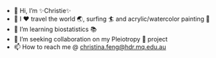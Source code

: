 - 👋 Hi, I’m ✨Christie✨  
- 👀 I :heart: travel the world :earth_asia:, surfing :surfer: and acrylic/watercolor painting :art:
- 🌱 I’m learning biostatistics 📚
- 💞️ I’m seeking collaboration on my Pleiotropy 🧬 project
- 📫 How to reach me @ christina.feng@hdr.mq.edu.au

<!---
Christinaya/Christinaya is a ✨ special ✨ repository because its `README.md` (this file) appears on your GitHub profile.
You can click the Preview link to take a look at your changes.
--->
